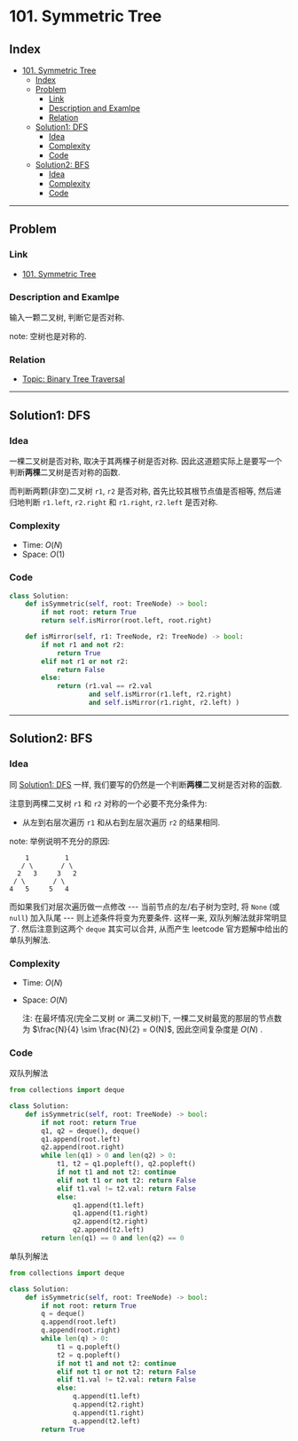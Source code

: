 # 101. Symmetric Tree

## Index

- [101. Symmetric Tree](#101-symmetric-tree)
  - [Index](#index)
  - [Problem](#problem)
    - [Link](#link)
    - [Description and Examlpe](#description-and-examlpe)
    - [Relation](#relation)
  - [Solution1: DFS](#solution1-dfs)
    - [Idea](#idea)
    - [Complexity](#complexity)
    - [Code](#code)
  - [Solution2: BFS](#solution2-bfs)
    - [Idea](#idea-1)
    - [Complexity](#complexity-1)
    - [Code](#code-1)

----

## Problem

### Link

- [101. Symmetric Tree][1]

### Description and Examlpe

输入一颗二叉树, 判断它是否对称.

note: 空树也是对称的.

### Relation

- [Topic: Binary Tree Traversal][2]

----

## Solution1: DFS

### Idea

一棵二叉树是否对称, 取决于其两棵子树是否对称. 因此这道题实际上是要写一个判断**两棵**二叉树是否对称的函数.

而判断两颗(非空)二叉树 `r1`, `r2` 是否对称, 首先比较其根节点值是否相等, 然后递归地判断 `r1.left`, `r2.right` 和 `r1.right`, `r2.left` 是否对称.

### Complexity

- Time: $O(N)$
- Space: $O(1)$

### Code

```python
class Solution:
    def isSymmetric(self, root: TreeNode) -> bool:
        if not root: return True
        return self.isMirror(root.left, root.right)

    def isMirror(self, r1: TreeNode, r2: TreeNode) -> bool:
        if not r1 and not r2:
            return True
        elif not r1 or not r2:
            return False
        else:
            return (r1.val == r2.val
                    and self.isMirror(r1.left, r2.right)
                    and self.isMirror(r1.right, r2.left) )
```

----

## Solution2: BFS

### Idea

同 [Solution1: DFS](#solution1-dfs) 一样, 我们要写的仍然是一个判断**两棵**二叉树是否对称的函数.

注意到两棵二叉树 `r1` 和 `r2` 对称的一个必要不充分条件为:

- 从左到右层次遍历 `r1` 和从右到左层次遍历 `r2` 的结果相同.

note: 举例说明不充分的原因:

```nohighlight
    1         1
   / \       / \
  2   3     3   2
 / \       / \
4   5     5   4
```

而如果我们对层次遍历做一点修改 --- 当前节点的左/右子树为空时, 将 `None` (或 `null`) 加入队尾 --- 则上述条件将变为充要条件. 这样一来, 双队列解法就非常明显了. 然后注意到这两个 `deque` 其实可以合并, 从而产生 leetcode 官方题解中给出的单队列解法.

### Complexity

- Time: $O(N)$

- Space: $O(N)$

    注: 在最坏情况(完全二叉树 or 满二叉树)下, 一棵二叉树最宽的那层的节点数为 $\frac{N}{4} \sim \frac{N}{2} = O(N)$, 因此空间复杂度是 $O(N)$ .

### Code

双队列解法

```python
from collections import deque

class Solution:
    def isSymmetric(self, root: TreeNode) -> bool:
        if not root: return True
        q1, q2 = deque(), deque()
        q1.append(root.left)
        q2.append(root.right)
        while len(q1) > 0 and len(q2) > 0:
            t1, t2 = q1.popleft(), q2.popleft()
            if not t1 and not t2: continue
            elif not t1 or not t2: return False
            elif t1.val != t2.val: return False
            else:
                q1.append(t1.left)
                q1.append(t1.right)
                q2.append(t2.right)
                q2.append(t2.left)
        return len(q1) == 0 and len(q2) == 0
```

单队列解法

```python
from collections import deque

class Solution:
    def isSymmetric(self, root: TreeNode) -> bool:
        if not root: return True
        q = deque()
        q.append(root.left)
        q.append(root.right)
        while len(q) > 0:
            t1 = q.popleft()
            t2 = q.popleft()
            if not t1 and not t2: continue
            elif not t1 or not t2: return False
            elif t1.val != t2.val: return False
            else:
                q.append(t1.left)
                q.append(t2.right)
                q.append(t1.right)
                q.append(t2.left)
        return True
```

[1]: https://leetcode.com/problems/symmetric-tree/
[2]: /algorithm/topics/binary-tree-traversal.md
[3]: /algorithm/solutions/103.binary-tree-zigzag-level-order-traversal.md

